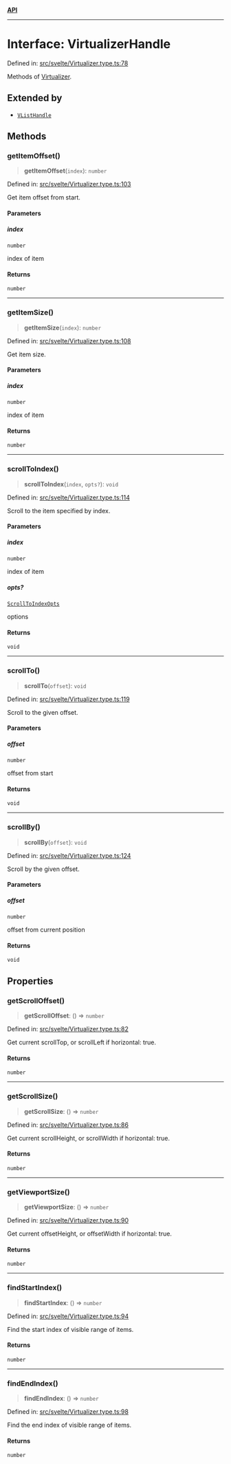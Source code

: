 [**API**](../../API.md)

***

# Interface: VirtualizerHandle

Defined in: [src/svelte/Virtualizer.type.ts:78](https://github.com/inokawa/virtua/blob/fdee6d1c4b2d37018e8c4a4e965e41b663c51047/src/svelte/Virtualizer.type.ts#L78)

Methods of [Virtualizer](../variables/VList.md).

## Extended by

- [`VListHandle`](VListHandle.md)

## Methods

### getItemOffset()

> **getItemOffset**(`index`): `number`

Defined in: [src/svelte/Virtualizer.type.ts:103](https://github.com/inokawa/virtua/blob/fdee6d1c4b2d37018e8c4a4e965e41b663c51047/src/svelte/Virtualizer.type.ts#L103)

Get item offset from start.

#### Parameters

##### index

`number`

index of item

#### Returns

`number`

***

### getItemSize()

> **getItemSize**(`index`): `number`

Defined in: [src/svelte/Virtualizer.type.ts:108](https://github.com/inokawa/virtua/blob/fdee6d1c4b2d37018e8c4a4e965e41b663c51047/src/svelte/Virtualizer.type.ts#L108)

Get item size.

#### Parameters

##### index

`number`

index of item

#### Returns

`number`

***

### scrollToIndex()

> **scrollToIndex**(`index`, `opts?`): `void`

Defined in: [src/svelte/Virtualizer.type.ts:114](https://github.com/inokawa/virtua/blob/fdee6d1c4b2d37018e8c4a4e965e41b663c51047/src/svelte/Virtualizer.type.ts#L114)

Scroll to the item specified by index.

#### Parameters

##### index

`number`

index of item

##### opts?

[`ScrollToIndexOpts`](../../react/interfaces/ScrollToIndexOpts.md)

options

#### Returns

`void`

***

### scrollTo()

> **scrollTo**(`offset`): `void`

Defined in: [src/svelte/Virtualizer.type.ts:119](https://github.com/inokawa/virtua/blob/fdee6d1c4b2d37018e8c4a4e965e41b663c51047/src/svelte/Virtualizer.type.ts#L119)

Scroll to the given offset.

#### Parameters

##### offset

`number`

offset from start

#### Returns

`void`

***

### scrollBy()

> **scrollBy**(`offset`): `void`

Defined in: [src/svelte/Virtualizer.type.ts:124](https://github.com/inokawa/virtua/blob/fdee6d1c4b2d37018e8c4a4e965e41b663c51047/src/svelte/Virtualizer.type.ts#L124)

Scroll by the given offset.

#### Parameters

##### offset

`number`

offset from current position

#### Returns

`void`

## Properties

### getScrollOffset()

> **getScrollOffset**: () => `number`

Defined in: [src/svelte/Virtualizer.type.ts:82](https://github.com/inokawa/virtua/blob/fdee6d1c4b2d37018e8c4a4e965e41b663c51047/src/svelte/Virtualizer.type.ts#L82)

Get current scrollTop, or scrollLeft if horizontal: true.

#### Returns

`number`

***

### getScrollSize()

> **getScrollSize**: () => `number`

Defined in: [src/svelte/Virtualizer.type.ts:86](https://github.com/inokawa/virtua/blob/fdee6d1c4b2d37018e8c4a4e965e41b663c51047/src/svelte/Virtualizer.type.ts#L86)

Get current scrollHeight, or scrollWidth if horizontal: true.

#### Returns

`number`

***

### getViewportSize()

> **getViewportSize**: () => `number`

Defined in: [src/svelte/Virtualizer.type.ts:90](https://github.com/inokawa/virtua/blob/fdee6d1c4b2d37018e8c4a4e965e41b663c51047/src/svelte/Virtualizer.type.ts#L90)

Get current offsetHeight, or offsetWidth if horizontal: true.

#### Returns

`number`

***

### findStartIndex()

> **findStartIndex**: () => `number`

Defined in: [src/svelte/Virtualizer.type.ts:94](https://github.com/inokawa/virtua/blob/fdee6d1c4b2d37018e8c4a4e965e41b663c51047/src/svelte/Virtualizer.type.ts#L94)

Find the start index of visible range of items.

#### Returns

`number`

***

### findEndIndex()

> **findEndIndex**: () => `number`

Defined in: [src/svelte/Virtualizer.type.ts:98](https://github.com/inokawa/virtua/blob/fdee6d1c4b2d37018e8c4a4e965e41b663c51047/src/svelte/Virtualizer.type.ts#L98)

Find the end index of visible range of items.

#### Returns

`number`
